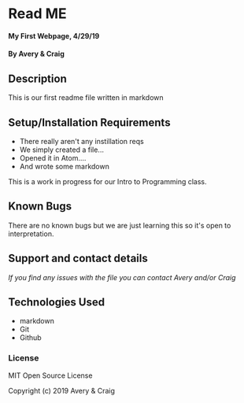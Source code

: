 # Read ME

#### My First Webpage, 4/29/19

#### By Avery & Craig

## Description

This is our first readme file written in markdown

## Setup/Installation Requirements

* There really aren't any instillation reqs
* We simply created a file...
* Opened it in Atom....
* And wrote some markdown

This is a work in progress for our Intro to Programming class.

## Known Bugs

There are no known bugs but we are just learning this so it's open to interpretation.

## Support and contact details

_If you find any issues with the file you can contact Avery and/or Craig_

## Technologies Used

* markdown
* Git
* Github

### License

MIT Open Source License

Copyright (c) 2019 Avery & Craig

